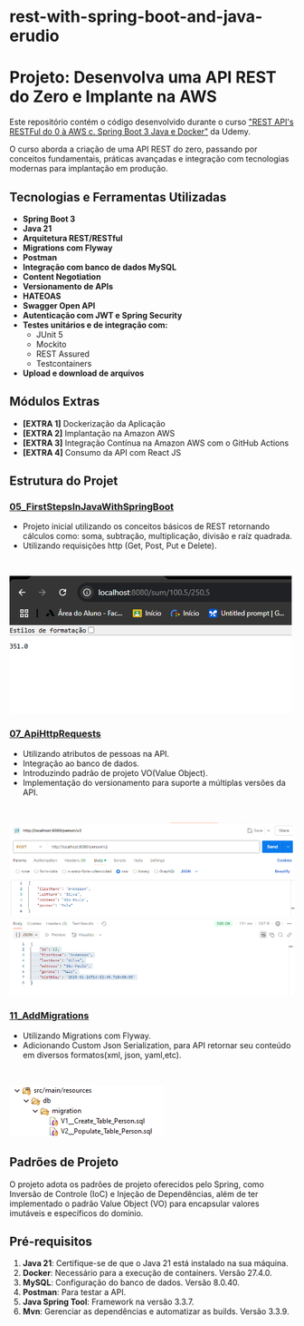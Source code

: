 # rest-with-spring-boot-and-java-erudio

# Projeto: Desenvolva uma API REST do Zero e Implante na AWS

Este repositório contém o código desenvolvido durante o curso ["REST API's RESTFul do 0 à AWS c. Spring Boot 3 Java e Docker"](https://www.udemy.com/course/restful-apis-do-0-a-nuvem-com-springboot-e-docker/?kw=spring+aws&src=sac) da Udemy.

O curso aborda a criação de uma API REST do zero, passando por conceitos fundamentais, práticas avançadas e integração com tecnologias modernas para implantação em produção.

## Tecnologias e Ferramentas Utilizadas

- **Spring Boot 3**
- **Java 21**
- **Arquitetura REST/RESTful**
- **Migrations com Flyway**
- **Postman**
- **Integração com banco de dados MySQL**
- **Content Negotiation**
- **Versionamento de APIs**
- **HATEOAS**
- **Swagger Open API**
- **Autenticação com JWT e Spring Security**
- **Testes unitários e de integração com:**
  - JUnit 5
  - Mockito
  - REST Assured
  - Testcontainers
- **Upload e download de arquivos**

## Módulos Extras

- **[EXTRA 1]** Dockerização da Aplicação
- **[EXTRA 2]** Implantação na Amazon AWS
- **[EXTRA 3]** Integração Contínua na Amazon AWS com o GitHub Actions
- **[EXTRA 4]** Consumo da API com React JS

## Estrutura do Projet
### [05_FirstStepsInJavaWithSpringBoot](https://github.com/BredexBR/rest-with-spring-boot-and-java-erudio/tree/main/05_FirstStepsInJavaWithSpringBoot/rest-with-spring-boot-and-java-erudio)
- Projeto inicial utilizando os conceitos básicos de REST retornando cálculos como: soma, subtração, multiplicação, divisão e raíz quadrada.
- Utilizando requisições http (Get, Post, Put e Delete).
<br>

![Aula 5 e 6](imgs-readme/5.png)
<br>

### [07_ApiHttpRequests](https://github.com/BredexBR/rest-with-spring-boot-and-java-erudio/tree/main/07_ApiHttpRequests/rest-with-spring-boot-and-java-erudio7)
- Utilizando atributos de pessoas na API.
- Integração ao banco de dados.
- Introduzindo padrão de projeto VO(Value Object).
- Implementação do versionamento para suporte a múltiplas versões da API.
<br>

![Aula 7 até 10](imgs-readme/7.png)
<br>

### [11_AddMigrations](https://github.com/BredexBR/rest-with-spring-boot-and-java-erudio/tree/main/11_AddMigrations/rest-with-spring-boot-and-java-erudio11)
- Utilizando Migrations com Flyway.
- Adicionando Custom Json Serialization, para API retornar seu conteúdo em diversos formatos(xml, json, yaml,etc).

<br>

![Aula 11 e 12](imgs-readme/11.png)
<br>

## Padrões de Projeto

O projeto adota os padrões de projeto oferecidos pelo Spring, como Inversão de Controle (IoC) e Injeção de Dependências, além de ter implementado o padrão Value Object (VO) para encapsular valores imutáveis e específicos do domínio.

## Pré-requisitos

1. **Java 21**: Certifique-se de que o Java 21 está instalado na sua máquina.
2. **Docker**: Necessário para a execução de containers. Versão 27.4.0.
3. **MySQL**: Configuração do banco de dados. Versão 8.0.40.
4. **Postman**: Para testar a API.
5. **Java Spring Tool**: Framework na versão 3.3.7.
6. **Mvn**: Gerenciar as dependências e automatizar as builds. Versão 3.3.9.
